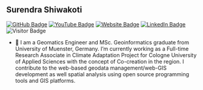 ## Surendra Shiwakoti
[![GitHub Badge](https://img.shields.io/github/followers/pratik-tan10?style=social)](https://github.com/shiwakotisurendra?tab=followers)
[![YouTube Badge](https://img.shields.io/badge/My-YouTube-red)](https://www.youtube.com/@geosuren)
[![Website Badge](https://img.shields.io/badge/Personal-Website-green)](https://shiwakotisurendra.github.io/)
[![LinkedIn Badge](https://img.shields.io/badge/My-LinkedIn-blue)](https://www.linkedin.com/in/geosuren)
![Visitor Badge](https://visitor-badge.laobi.icu/badge?page_id=shiwakotisurendra.github.io)

- 🔭 I am a Geomatics Engineer and MSc. Geoinformatics graduate from University of Muenster, Germany. I’m currently working as a Full-time Research Associate in Climate Adaptation Project for Cologne University of Applied Sciences with the concept of Co-creation in the region. I contribute to the web-based geodata management/web-GIS development as well spatial analysis using open source programming tools and GIS platforms. 

<!--
**shiwakotisurendra/shiwakotisurendra** is a ✨ _special_ ✨ repository because its `README.md` (this file) appears on your GitHub profile.

Here are some ideas to get you started:

- 🔭 I’m currently working on ...
- 🌱 I’m currently learning ...
- 👯 I’m looking to collaborate on ...
- 🤔 I’m looking for help with ...
- 💬 Ask me about ...
- 📫 How to reach me: ...
- 😄 Pronouns: ...
- ⚡ Fun fact: ...
-->
